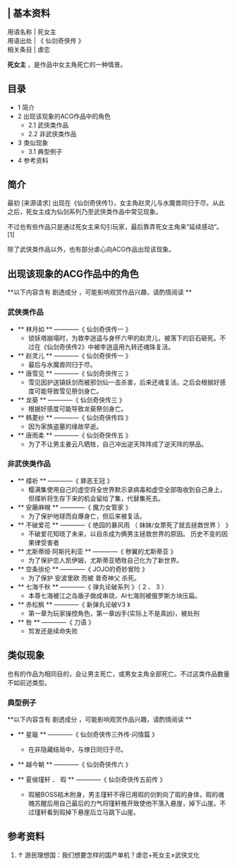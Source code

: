 |  **基本资料**  
---  
用语名称  |  死女主   
用语出处  |  《  仙剑奇侠传  》   
相关条目  |  虐恋   
  
**死女主** ，是作品中女主角死亡的一种情景。

##  目录

  * 1  简介 
  * 2  出现该现象的ACG作品中的角色 
    * 2.1  武侠类作品 
    * 2.2  非武侠类作品 
  * 3  类似现象 
    * 3.1  典型例子 
  * 4  参考资料 

##  简介

最初  [来源请求]  出现在《仙剑奇侠传1》，女主角赵灵儿与水魔兽同归于尽。从此之后，死女主成为仙剑系列乃至武侠类作品中常见现象。

不过也有些作品只是通过死女主来勾引玩家，最后靠弄死女主角来“延续感动”。  [1]

除了武侠类作品以外，也有部分虐心向ACG作品出现该现象。

##  出现该现象的ACG作品中的角色

**以下内容含有 剧透成分  ，可能影响观赏作品兴趣，请酌情阅读 **

###  武侠类作品

  * ** 林月如  ** ————《  仙剑奇侠传一  》 
    * 锁妖塔崩塌时，为救李逍遥与身怀六甲的赵灵儿，被落下的巨石砸死。不过在《仙剑奇侠传2》中被李逍遥用九转还魂珠复活。 
  * ** 赵灵儿  ** ————《  仙剑奇侠传一  》 
    * 最后与水魔兽同归于尽。 
  * ** 唐雪见  ** ————《  仙剑奇侠传三  》 
    * 雪见因护送镇妖剑而被邪剑仙一击杀害，后来还魂复活。之后会根据好感度可能导致雪见祭剑身亡。 
  * ** 龙葵  ** ————《  仙剑奇侠传三  》 
    * 根据好感度可能导致龙葵祭剑身亡。 
  * ** 韩菱纱  ** ————《  仙剑奇侠传四  》 
    * 因为家族盗墓的缘故早逝。 
  * ** 唐雨柔  ** ————《  仙剑奇侠传五  》 
    * 为了不让男主姜云凡牺牲，自己冲出逆天阵阵成了逆天阵的祭品。 

###  非武侠类作品

  * ** 楪祈  ** ————《  罪恶王冠  》 
    * 樱满集使用自己的虚空将全世界默示录病毒和虚空全部吸收到自己身上，但楪祈将生存下来的机会留给了集，代替集死去。 
  * ** 安藤麻幌  ** ————《  魔力女管家  》 
    * 为了保护地球而自爆身亡，但后来被复活。 
  * ** 不破爱花  ** ————《  绝园的暴风雨  （  妹妹/女票死了就去拯救世界  ）  》 
    * 不破爱花知晓了未来，以自杀成为俩男主拯救世界的原因。  历史不变的因果律受害者 
  * ** 尤斯蒂娅·阿斯托利亚  ** ————《  秽翼的尤斯蒂亚  》 
    * 为了保护恋人凯伊姆，尤斯蒂亚牺牲自己化为了新世界。 
  * ** 空条徐伦  ** ————《  JOJO的奇妙冒险  》 
    * 为了保护  安波里欧  而被  普奇神父  杀死。 
  * ** 七海千秋  ** ————《  弹丸论破系列  》（  2  、  3  ） 
    * 本尊七海被江之岛盾子做成串烧，AI七海则被俄罗斯方块压扁。 
  * ** 赤松枫  ** ————《  新弹丸论破V3  》 
    * 第一章为玩家操控角色，第一章凶手(实际上不是真凶)，被处刑 
  * ** 咎  ** ————《  刀语  》 
    * 剪发还是续命失败 

##  类似现象

也有的作品为相同目的，会让男主死亡，或男女主角全部死亡。不过这类作品数量不如前述类型。

###  典型例子

**以下内容含有 剧透成分  ，可能影响观赏作品兴趣，请酌情阅读 **

  * ** 星璇  ** ————《  仙剑奇侠传三外传·问情篇  》 
    * 在非隐藏结局中，与燎日同归于尽。 

  * ** 越今朝  ** ————《  仙剑奇侠传六  》 

  * ** 夏侯瑾轩  、  瑕  ** ————《  仙剑奇侠传五前传  》 
    * 瑕被BOSS枯木附身，男主瑾轩不得已用瑕的剑刺向了瑕的身体，瑕的魂魄苏醒后用自己最后的力气将瑾轩推开致使他不落入悬崖，掉下山崖。不过瑾轩看到瑕掉下悬崖后立马跳下山崖。 

##  参考资料

  1. ↑  游民理想国：我们想要怎样的国产单机？虐恋+死女主≠武侠文化 

